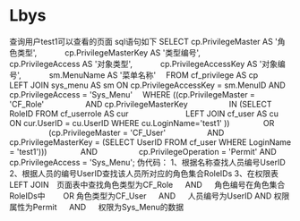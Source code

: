 # Lbys
查询用户test1可以查看的页面
sql语句如下
SELECT cp.PrivilegeMaster AS '角色类型',
    cp.PrivilegeMasterKey AS '类型编号',
    cp.PrivilegeAccess AS '对象类型',
    cp.PrivilegeAccessKey AS '对象编号',
    sm.MenuName AS '菜单名称'
 FROM cf_privilege AS cp
  LEFT JOIN sys_menu AS sm ON cp.PrivilegeAccessKey = sm.MenuID AND cp.PrivilegeAccess = 'Sys_Menu'
 WHERE ((cp.PrivilegeMaster = 'CF_Role'
     AND cp.PrivilegeMasterKey
     IN (SELECT RoleID FROM cf_userrole AS cur
       LEFT JOIN cf_user AS cu ON cur.UserID = cu.UserID WHERE cu.LoginName='test1' ))
    OR
     (cp.PrivilegeMaster = 'CF_User'
     AND cp.PrivilegeMasterKey = (SELECT UserID FROM cf_user WHERE LoginName = 'test1')))
    AND
     cp.PrivilegeOperation = 'Permit' AND cp.PrivilegeAccess = 'Sys_Menu';
     伪代码：
     1、根据名称查找人员编号UserID
     2、根据人员的编号UserID查找该人员所对应的角色集合RoleIDs
     3、在权限表LEFT JOIN 页面表中查找角色类型为CF_Role   AND   角色编号在角色集合RoleIDs中
  OR  角色类型为CF_User   AND   人员编号为UserID  AND 权限属性为Permit   AND   权限为Sys_Menu的数据
  
  
